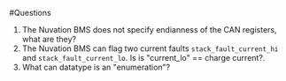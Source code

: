 #Questions

1. The Nuvation BMS does not specify endianness of the CAN registers, what are they?
2. The Nuvation BMS can flag two current faults `stack_fault_current_hi` and `stack_fault_current_lo`. Is is "current_lo" == charge current?.
3. What can datatype is an "enumeration"? 
